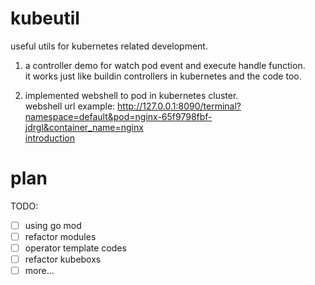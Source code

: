 # kubeutil
useful utils for kubernetes related development.    

1. a controller demo for watch pod event and execute handle function.     
   it works just like buildin controllers in kubernetes and the code too.    

2. implemented webshell to pod in kubernetes cluster.     
   webshell url example: http://127.0.0.1:8090/terminal?namespace=default&pod=nginx-65f9798fbf-jdrgl&container_name=nginx    
   [introduction](http://maoqide.live/post/cloud/kubernetes-webshell/)    

# plan    
TODO:    
- [ ] using go mod    
- [ ] refactor modules    
- [ ] operator template codes    
- [ ] refactor kubeboxs    
- [ ] more...    